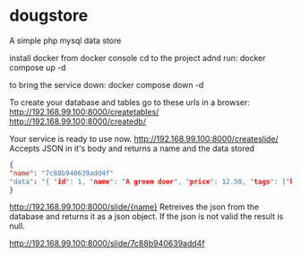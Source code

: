 # dougstore
A simple php mysql data store

install docker
from docker console cd to the project adnd run: 
docker compose up -d

to bring the service down:
docker compose down -d


To create your database and tables go to these urls in a browser:
http://192.168.99.100:8000/createtables/
http://192.168.99.100:8000/createdb/

Your service is ready to use now.
http://192.168.99.100:8000/createslide/
Accepts JSON in it's body and returns a name and the data stored

```json
{
"name": "7c88b940639add4f"
"data": "{ "id": 1, "name": "A green door", "price": 12.50, "tags": ["home", "green"] }"
}
```

http://192.168.99.100:8000/slide/{name}
Retreives the json from the database and returns it as a json object. If the json is not valid the result is null.

http://192.168.99.100:8000/slide/7c88b940639add4f



